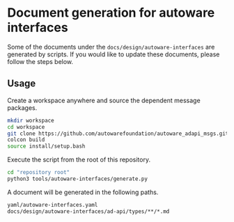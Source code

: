# Document generation for autoware interfaces

Some of the documents under the `docs/design/autoware-interfaces` are generated by scripts.
If you would like to update these documents, please follow the steps below.

## Usage

Create a workspace anywhere and source the dependent message packages.

```bash
mkdir workspace
cd workspace
git clone https://github.com/autowarefoundation/autoware_adapi_msgs.git
colcon build
source install/setup.bash
```

Execute the script from the root of this repository.

```bash
cd "repository root"
python3 tools/autoware-interfaces/generate.py
```

A document will be generated in the following paths.

```txt
yaml/autoware-interfaces.yaml
docs/design/autoware-interfaces/ad-api/types/**/*.md
```
